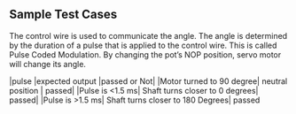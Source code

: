 ## Sample Test Cases
The control wire is used to communicate the angle. The angle is determined by the duration of a pulse that is applied to the control wire. This is called Pulse Coded Modulation. By changing the pot’s NOP position, servo motor will change its angle.

|pulse	|expected output	|passed or Not|
|Motor turned to 90 degree|	neutral position |	passed|
|Pulse is <1.5 ms|	Shaft turns closer to 0 degrees|	passed|
|Pulse is >1.5 ms|	Shaft turns closer to 180 Degrees|	passed

